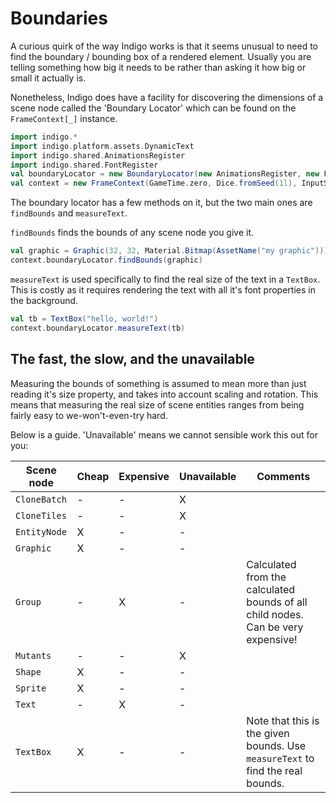 # Boundaries

A curious quirk of the way Indigo works is that it seems unusual to need to find the boundary / bounding box of a rendered element. Usually you are telling something how big it needs to be rather than asking it how big or small it actually is.

Nonetheless, Indigo does have a facility for discovering the dimensions of a scene node called the 'Boundary Locator' which can be found on the `FrameContext[_]` instance.

```scala
import indigo.*
import indigo.platform.assets.DynamicText
import indigo.shared.AnimationsRegister
import indigo.shared.FontRegister
val boundaryLocator = new BoundaryLocator(new AnimationsRegister, new FontRegister, new DynamicText)
val context = new FrameContext(GameTime.zero, Dice.fromSeed(1l), InputState.default, boundaryLocator, ())
```

The boundary locator has a few methods on it, but the two main ones are `findBounds` and `measureText`.

`findBounds` finds the bounds of any scene node you give it.

```scala
val graphic = Graphic(32, 32, Material.Bitmap(AssetName("my graphic")))
context.boundaryLocator.findBounds(graphic)
```

`measureText` is used specifically to find the real size of the text in a `TextBox`. This is costly as it requires rendering the text with all it's font properties in the background.

```scala
val tb = TextBox("hello, world!")
context.boundaryLocator.measureText(tb)
```

## The fast, the slow, and the unavailable

Measuring the bounds of something is assumed to mean more than just reading it's size property, and takes into account scaling and rotation. This means that measuring the real size of scene entities ranges from being fairly easy to we-won't-even-try hard.

Below is a guide. 'Unavailable' means we cannot sensible work this out for you:

| Scene node   | Cheap | Expensive | Unavailable | Comments                                                                         |
| ------------ | ----- | --------- | ----------- | -------------------------------------------------------------------------------- |
| `CloneBatch` | -     | -         | X           |
| `CloneTiles` | -     | -         | X           |
| `EntityNode` | X     | -         | -           |
| `Graphic`    | X     | -         | -           |
| `Group`      | -     | X         | -           | Calculated from the calculated bounds of all child nodes. Can be very expensive! |
| `Mutants`    | -     | -         | X           |
| `Shape`      | X     | -         | -           |
| `Sprite`     | X     | -         | -           |
| `Text`       | -     | X         | -           |
| `TextBox`    | X     | -         | -           | Note that this is the given bounds. Use `measureText` to find the real bounds.   |
